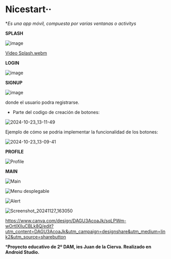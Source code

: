 
# Nicestart··

**Es una app móvil, compuesta por varias ventanas o activitys*


**SPLASH**

![image](https://github.com/user-attachments/assets/c6a0536b-c499-4fda-8d4d-6b6e7cb15b20)






[Video Splash.webm](https://github.com/user-attachments/assets/6aa87ea6-2d75-428f-a9d5-a2bfd43df4f2)





**LOGIN**


![image](https://github.com/user-attachments/assets/d963002c-1eb3-43b9-a5f4-5522b8281384)




  
**SIGNUP**



![image](https://github.com/user-attachments/assets/19a446f7-a6db-467f-82bb-9d93d12d20a8)





donde el usuario podra registrarse.
  
  
* Parte del codigo de creación de botones:


 ![2024-10-23_13-11-49](https://github.com/user-attachments/assets/8079e9cc-b126-456b-a8f2-864a02a36cec)

Ejemplo de cómo se podria implementar la funcionalidad de los botones: 

![2024-10-23_13-09-41](https://github.com/user-attachments/assets/96077b96-d029-4a52-bc85-e4a82e2374ec)



**PROFILE**



![Profile](https://github.com/user-attachments/assets/c95212c6-adf2-4691-8f4c-12f7c93d8f02)



**MAIN**



![Main](https://github.com/user-attachments/assets/e89b5e50-1ef8-4383-ab1a-e1e49109b98f)


![Menu desplegable](https://github.com/user-attachments/assets/776ba3aa-3a8d-4db8-92e9-50ba99a61086)



![Alert](https://github.com/user-attachments/assets/523827b8-2d7d-44eb-bab7-0d8f92721d8d)


![Screenshot_20241127_163050](https://github.com/user-attachments/assets/22be2c2e-85c7-48ea-a19b-6eb690b611a1)


https://www.canva.com/design/DAGU3AcoaJk/sqLPWm-wOrtIXlIuCBLk8Q/edit?utm_content=DAGU3AcoaJk&utm_campaign=designshare&utm_medium=link2&utm_source=sharebutton


***Proyecto educativo de 2º DAM, ies Juan de la Cierva. Realizado en Android Studio.**





